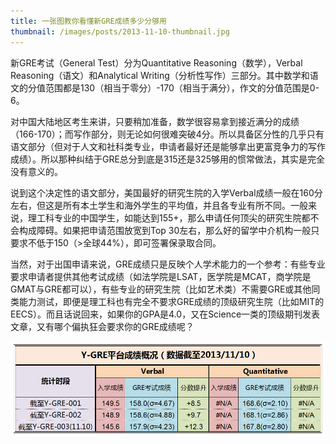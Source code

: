 ```yaml
---
title: 一张图教你看懂新GRE成绩多少分够用
thumbnail: /images/posts/2013-11-10-thumbnail.jpg
---
```


新GRE考试（General Test）分为Quantitative Reasoning（数学），Verbal Reasoning（语文）和Analytical Writing（分析性写作）三部分。其中数学和语文的分值范围都是130（相当于零分）-170（相当于满分），作文的分值范围是0-6。

<!--more-->

对中国大陆地区考生来讲，只要稍加准备，数学很容易拿到接近满分的成绩（166-170）；而写作部分，则无论如何很难突破4分。所以具备区分性的几乎只有语文部分（但对于人文和社科类专业，申请者最好还是能够拿出更富竞争力的写作成绩）。所以那种纠结于GRE总分到底是315还是325够用的惯常做法，其实是完全没有意义的。

说到这个决定性的语文部分，美国最好的研究生院的入学Verbal成绩一般在160分左右，但这是所有本土学生和海外学生的平均值，并且各专业有所不同。一般来说，理工科专业的中国学生，如能达到155+，那么申请任何顶尖的研究生院都不会构成障碍。如果把申请范围放宽到Top 30左右，那么好的留学中介机构一般只要求不低于150（>全球44%），即可签署保录取合同。

当然，对于出国申请来说，GRE成绩只是反映个人学术能力的一个参考：有些专业要求申请者提供其他考试成绩（如法学院是LSAT，医学院是MCAT，商学院是GMAT与GRE都可以），有些专业的研究生院（比如艺术类）不需要GRE或其他同类能力测试，即便是理工科也有完全不要求GRE成绩的顶级研究生院（比如MIT的EECS）。而且话说回来，如果你的GPA是4.0，又在Science一类的顶级期刊发表文章，又有哪个偏执狂会要求你的GRE成绩呢？

![Figure 1](/images/posts/2013-11-10-1.jpg)